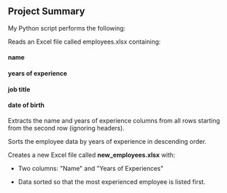## Project Summary

My Python script performs the following:

Reads an Excel file called employees.xlsx containing:

#### name

#### years of experience

#### job title

#### date of birth

Extracts the name and years of experience columns from all rows starting from the second row (ignoring headers).

Sorts the employee data by years of experience in descending order.

Creates a new Excel file called **new_employees.xlsx** with:

- Two columns: "Name" and "Years of Experiences"

- Data sorted so that the most experienced employee is listed first.

